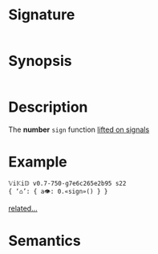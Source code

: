 # Signature
```vikid-signature
```

# Synopsis
```vikid-synopsis
```

# Description
The __number__ `sign` function [lifted on signals](/refman/concepts/pure_functions)

# Example
```vikid-script
𝕍i𝕂i𝔻 v0.7-750-g7e6c265e2b95 s22
{ ‘⌂’: { a👁: 0.«sign»() } }
```


[related...](https://en.wikipedia.org/wiki/Sign_(mathematics))

# Semantics